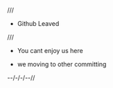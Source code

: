 


///

- Github Leaved

///

- You cant enjoy us here

- we moving to other
committing


--/-/-/--//



